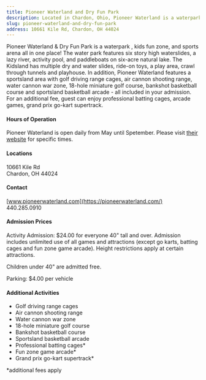 ```yaml
---
title: Pioneer Waterland and Dry Fun Park  
description: Located in Chardon, Ohio, Pioneer Waterland is a waterpark , kids fun zone, and sports arena all in one place!
slug: pioneer-waterland-and-dry-fun-park
address: 10661 Kile Rd, Chardon, OH 44024
---
```


Pioneer Waterland & Dry Fun Park is a waterpark , kids fun zone, and sports arena all in one place!  The water park features six story high waterslides, a lazy river, activity pool, and paddleboats on six-acre natural lake.  The Kidsland has multiple dry and water slides, ride-on toys, a play area, crawl through tunnels and playhouse.  In addition, Pioneer Waterland features a sportsland  area with golf driving range cages, air cannon shooting range, water cannon war zone, 18-hole miniature golf course, bankshot basketball course and sportsland basketball arcade - all included in your admission.  For an additional fee, guest can enjoy professional batting cages, arcade games, grand prix go-kart supertrack.  

#### Hours of Operation
Pioneer Waterland is open daily from May until Spetember.  Please visit [their website](https://pioneerwaterland.com/cp/hours) for specific times.  

#### Locations
10661 Kile Rd  
Chardon, OH  44024  

#### Contact
[www.pioneerwaterland.com](https://pioneerwaterland.com/)  
440.285.0910

#### Admission Prices
Activity Admission: $24.00
for everyone 40" tall and over. Admission includes unlimited use of all games and attractions (except go karts, batting cages and fun zone game arcade). Height restrictions apply at certain attractions.

Children under 40" are admitted free.  

Parking: $4.00 per vehicle

#### Additional Activities 
- Golf driving range cages  
- Air cannon shooting range  
- Water cannon war zone  
- 18-hole miniature golf course  
- Bankshot basketball course  
- Sportsland basketball arcade  
- Professional batting cages*  
- Fun zone game arcade*  
- Grand prix go-kart supertrack*  

*additional fees apply 
